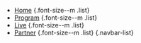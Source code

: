- [Home](/) {.font-size--m .list} 
- [Program](/program) {.font-size--m .list} 
- [Live](/live) {.font-size--m .list} 
- [Partner](#) {.font-size--m .list} 
{.navbar-list}